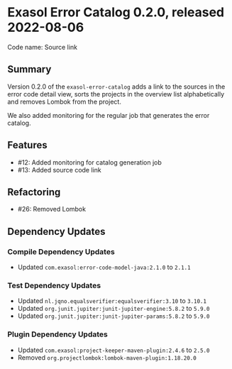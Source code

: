 # Exasol Error Catalog 0.2.0, released 2022-08-06

Code name: Source link

## Summary

Version 0.2.0 of the `exasol-error-catalog` adds a link to the sources in the error code detail view, sorts the projects in the overview list alphabetically and removes Lombok from the project.

We also added monitoring for the regular job that generates the error catalog.

## Features

* #12: Added monitoring for catalog generation job 
* #13: Added source code link

## Refactoring

* #26: Removed Lombok

## Dependency Updates

### Compile Dependency Updates

* Updated `com.exasol:error-code-model-java:2.1.0` to `2.1.1`

### Test Dependency Updates

* Updated `nl.jqno.equalsverifier:equalsverifier:3.10` to `3.10.1`
* Updated `org.junit.jupiter:junit-jupiter-engine:5.8.2` to `5.9.0`
* Updated `org.junit.jupiter:junit-jupiter-params:5.8.2` to `5.9.0`

### Plugin Dependency Updates

* Updated `com.exasol:project-keeper-maven-plugin:2.4.6` to `2.5.0`
* Removed `org.projectlombok:lombok-maven-plugin:1.18.20.0`
